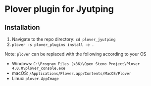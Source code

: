# Plover plugin for Jyutping

## Installation
1. Navigate to the repo directory: `cd plover_jyutping`
2. `plover -s plover_plugins install -e .`

Note: `plover` can be replaced with the following according to your OS
* Windows: `C:\Program Files (x86)\Open Steno Project\Plover 4.0.0\plover_console.exe`
* macOS: `/Applications/Plover.app/Contents/MacOS/Plover`
* Linux: `plover.AppImage`

